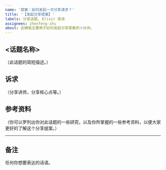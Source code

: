 ```yaml
---
name: '提案：如何发起一次分享请求？'
title: '【发起分享提案】'
labels: 分享话题, Elixir 夜读
assignees: zhenfeng-zhu
about: 此模板主要用于如何发起分享提案的小伙伴。
---
```


## <话题名称>

（此话题的简短描述。）

## 诉求

（分享讲师，分享核心点等。）

<!--
## 提案接受规则

1 个月内接受到 10 个 👍。
-->

## 参考资料

（你可以罗列出你对此话题的一些研究，以及你所掌握的一些参考资料，以便大家更好的了解这个分享提案。）

----

## 备注

任何你想要表达的话语。